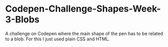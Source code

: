 # Codepen-Challenge-Shapes-Week-3-Blobs
A challenge on Codepen where the main shape of the pen has to be related to a blob. For this I just used plain CSS and HTML.

